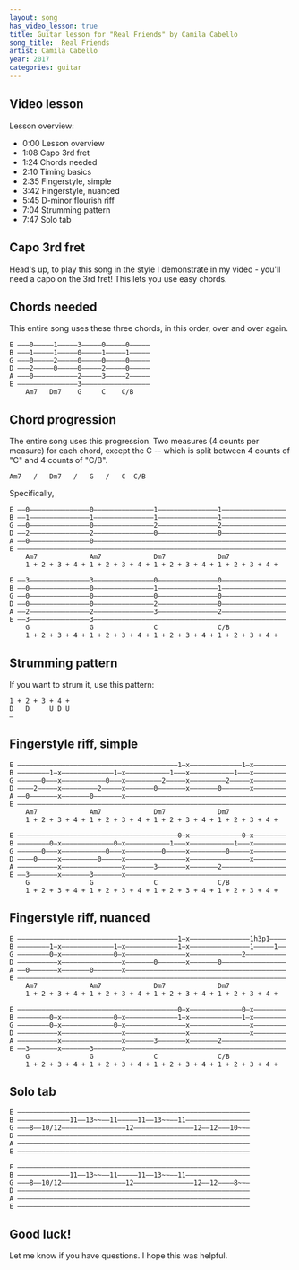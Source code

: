 ```yaml
---
layout: song
has_video_lesson: true
title: Guitar lesson for "Real Friends" by Camila Cabello
song_title:  Real Friends
artist: Camila Cabello
year: 2017
categories: guitar
---
```


## Video lesson

<!-- <iframe width="560" height="315" src="https://www.youtube.com/embed/ua_VdR6t2DA?showinfo=0" frameborder="0" allowfullscreen></iframe><br /> -->

Lesson overview:

- 0:00 Lesson overview
- 1:08 Capo 3rd fret
- 1:24 Chords needed
- 2:10 Timing basics
- 2:35 Fingerstyle, simple
- 3:42 Fingerstyle, nuanced
- 5:45 D-minor flourish riff
- 7:04 Strumming pattern
- 7:47 Solo tab

## Capo 3rd fret

Head's up, to play this song in the style I demonstrate in my video - you'll need a capo on the 3rd fret! This lets you use easy chords.

## Chords needed

This entire song uses these three chords, in this order, over and over again.

    E –––0–––––1–––––3–––––0–––––0–––––
    B –––1–––––1–––––0–––––1–––––1–––––
    G –––0–––––2–––––0–––––0–––––0–––––
    D –––2–––––0–––––0–––––2–––––0–––––
    A –––0–––––––––––2–––––3–––––2–––––
    E –––––––––––––––3–––––––––––––––––
        Am7   Dm7    G     C    C/B

## Chord progression

The entire song uses this progression. Two measures (4 counts per measure) for each chord, except the C -- which is split between 4 counts of "C" and 4 counts of "C/B".

    Am7   /   Dm7   /   G   /   C  C/B

Specifically,

    E ––0–––––––––––––––0–––––––––––––––1–––––––––––––––1––––––––––––––––
    B ––1–––––––––––––––1–––––––––––––––1–––––––––––––––1––––––––––––––––
    G ––0–––––––––––––––0–––––––––––––––2–––––––––––––––2––––––––––––––––
    D ––2–––––––––––––––2–––––––––––––––0–––––––––––––––0––––––––––––––––
    A ––0–––––––––––––––0––––––––––––––––––––––––––––––––––––––––––––––––
    E –––––––––––––––––––––––––––––––––––––––––––––––––––––––––––––––––––
        Am7             Am7             Dm7             Dm7
        1 + 2 + 3 + 4 + 1 + 2 + 3 + 4 + 1 + 2 + 3 + 4 + 1 + 2 + 3 + 4 +

    E ––3–––––––––––––––3–––––––––––––––0–––––––––––––––0––––––––––––––––
    B ––0–––––––––––––––0–––––––––––––––1–––––––––––––––1––––––––––––––––
    G ––0–––––––––––––––0–––––––––––––––0–––––––––––––––0––––––––––––––––
    D ––0–––––––––––––––0–––––––––––––––2–––––––––––––––0––––––––––––––––
    A ––2–––––––––––––––2–––––––––––––––3–––––––––––––––2––––––––––––––––
    E ––3–––––––––––––––3––––––––––––––––––––––––––––––––––––––––––––––––
        G               G               C               C/B
        1 + 2 + 3 + 4 + 1 + 2 + 3 + 4 + 1 + 2 + 3 + 4 + 1 + 2 + 3 + 4 +

## Strumming pattern

If you want to strum it, use this pattern:

    1 + 2 + 3 + 4 +
    D   D     U D U
    —

## Fingerstyle riff, simple

    E ––––––––––––––––––––––––––––––––––––––––1–x–––––––––––––1–x––––––––
    B ––––––––1–x–––––––––––––1–x–––––––––––1–––x–––––––––––1–––x––––––––
    G ––––––0–––x–––––––––––0–––x–––––––––2–––––x–––––––––2–––––x––––––––
    D ––––2–––––x–––––––––2–––––x–––––––0–––––––x–––––––0–––––––x––––––––
    A ––0–––––––x–––––––0–––––––x––––––––––––––––––––––––––––––––––––––––
    E –––––––––––––––––––––––––––––––––––––––––––––––––––––––––––––––––––
        Am7             Am7             Dm7             Dm7
        1 + 2 + 3 + 4 + 1 + 2 + 3 + 4 + 1 + 2 + 3 + 4 + 1 + 2 + 3 + 4 +

    E ––––––––––––––––––––––––––––––––––––––––0–x–––––––––––––0–x––––––––
    B ––––––––0–x–––––––––––––0–x–––––––––––1–––x–––––––––––1–––x––––––––
    G ––––––0–––x–––––––––––0–––x–––––––––0–––––x–––––––––0–––––x––––––––
    D ––––0–––––x–––––––––0–––––x–––––––––––––––x–––––––––––––––x––––––––
    A ––––––––––x–––––––––––––––x–––––––3–––––––x–––––––2––––––––––––––––
    E ––3–––––––x–––––––3–––––––x––––––––––––––––––––––––––––––––––––––––
        G               G               C               C/B
        1 + 2 + 3 + 4 + 1 + 2 + 3 + 4 + 1 + 2 + 3 + 4 + 1 + 2 + 3 + 4 +

## Fingerstyle riff, nuanced

    E ––––––––––––––––––––––––––––––––––––––––1–x–––––––––––––––1h3p1––––
    B ––––––––1–x–––––––––––––1–x–––––––––––––1–x–––––––––––––––1–––––1––
    G ––––––––0–x–––––––––––––0–x–––––––––––––––x–––––––––––––2––––––––––
    D ––––––––––x–––––––––––––––x–––––––0–––––––x–––––––0––––––––––––––––
    A ––0–––––––x–––––––0–––––––x––––––––––––––––––––––––––––––––––––––––
    E –––––––––––––––––––––––––––––––––––––––––––––––––––––––––––––––––––
        Am7             Am7             Dm7             Dm7
        1 + 2 + 3 + 4 + 1 + 2 + 3 + 4 + 1 + 2 + 3 + 4 + 1 + 2 + 3 + 4 +

    E ––––––––––––––––––––––––––––––––––––––––0–x–––––––––––––0–x––––––––
    B ––––––––0–x–––––––––––––0–x–––––––––––––1–x–––––––––––––1–x––––––––
    G ––––––––0–x–––––––––––––0–x–––––––––––––––x–––––––––––––––x––––––––
    D ––––––––––x–––––––––––––––x–––––––––––––––x–––––––––––––––x––––––––
    A ––––––––––x–––––––––––––––x–––––––3–––––––x–––––––2––––––––––––––––
    E ––3–––––––x–––––––3–––––––x––––––––––––––––––––––––––––––––––––––––
        G               G               C               C/B
        1 + 2 + 3 + 4 + 1 + 2 + 3 + 4 + 1 + 2 + 3 + 4 + 1 + 2 + 3 + 4 +

## Solo tab

    E ––––––––––––––––––––––––––––––––––––––––––––––––––––––––––
    B –––––––––––––11––13~~––11–––––11––13~~––11––––––––––––––––
    G –––8––10/12––––––––––––––––12–––––––––––––––12––12–––10~~–
    D ––––––––––––––––––––––––––––––––––––––––––––––––––––––––––
    A ––––––––––––––––––––––––––––––––––––––––––––––––––––––––––
    E ––––––––––––––––––––––––––––––––––––––––––––––––––––––––––

    E ––––––––––––––––––––––––––––––––––––––––––––––––––––––––––
    B –––––––––––––11––13~~––11–––––11––13~~––11––––––––––––––––
    G –––8––10/12––––––––––––––––12–––––––––––––––12––12––––8~~–
    D ––––––––––––––––––––––––––––––––––––––––––––––––––––––––––
    A ––––––––––––––––––––––––––––––––––––––––––––––––––––––––––
    E ––––––––––––––––––––––––––––––––––––––––––––––––––––––––––

## Good luck!

Let me know if you have questions. I hope this was helpful.
